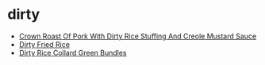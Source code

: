 # dirty

 * [Crown Roast Of Pork With Dirty Rice Stuffing And Creole Mustard Sauce](index/c/crown-roast-of-pork-with-dirty-rice-stuffing-and-creole-mustard-sauce-11777.json)
 * [Dirty Fried Rice](index/d/dirty-fried-rice-51248620.json)
 * [Dirty Rice Collard Green Bundles](index/d/dirty-rice-collard-green-bundles-368672.json)
